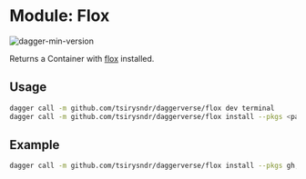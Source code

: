 # Module: Flox

![dagger-min-version](https://img.shields.io/badge/dagger%20version-v0.9.11-green)

Returns a Container with [flox](https://flox.dev/) installed.

## Usage

```sh
dagger call -m github.com/tsirysndr/daggerverse/flox dev terminal
dagger call -m github.com/tsirysndr/daggerverse/flox install --pkgs <packages> terminal
```

## Example

```sh
dagger call -m github.com/tsirysndr/daggerverse/flox install --pkgs gh,jq shell
```
